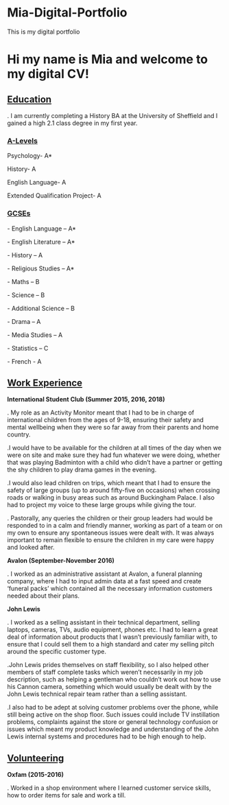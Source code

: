 # Mia-Digital-Portfolio
This is my digital portfolio
<!DOCTYPE HTML> 
<html> 
<head> 
<h1> Hi my name is Mia and welcome to my digital CV!</h1> 
<h2><u>Education</u></h2>
<p>. I am currently completing a History BA at the University of Sheffield and I gained a high 2.1 class degree in my first year.</p>
<div><h3><strong><u>A-Levels</h3></strong></u></div>
<p>Psychology- A*</p>
<p>History- A</p>
<p>English Language- A</p>
<p>Extended Qualification Project- A</p>
<div><h3><u><strong>GCSEs</div></h3></u></strong>
<p>- English Language – A*</p>
<p>- English Literature – A*</P>
<p>- History – A</p>
<p>- Religious Studies – A*</p>
<p>- Maths – B</p>
<p>- Science – B</p>
<p>- Additional Science – B</p>
<p>- Drama – A</p>
<p>- Media Studies – A</p>
<p>- Statistics – C</p>
<p>- French - A </P>

<div><h2><u>Work Experience</u></h2></div>
<p><strong>International Student Club (Summer 2015, 2016, 2018)</strong></p> 
<p>. My role as an Activity Monitor meant that I had to be in charge of international children from the ages of 9-18, ensuring their safety and mental wellbeing when they were so far away from their parents and home country.</p>
<p>.I would have to be available for the children at all times of the day when we were on site and make sure they had fun whatever we were doing, whether that was playing Badminton with a child who didn’t have a partner or getting the shy children to play drama games in the evening.</p>
<p>.I would also lead children on trips, which meant that I had to ensure the safety of large groups (up to around fifty-five on occasions) when crossing roads or walking in busy areas such as around Buckingham Palace. I also had to project my voice to these large groups while giving the tour.</p> 
<p>. Pastorally, any queries the children or their group leaders had would be responded to in a calm and friendly manner, working as part of a team or on my own to ensure any spontaneous issues were dealt with. It was always important to remain flexible to ensure the children in my care were happy and looked after.</p>
<div><strong>Avalon (September-November 2016)</strong></div>
<p>. I worked as an administrative assistant at Avalon, a funeral planning company, where I had to input admin data at a fast speed and create ‘funeral packs’ which contained all the necessary information customers needed about their plans.</p>
<div><strong>John Lewis</strong></div>
<p>. I worked as a selling assistant in their technical department, selling laptops, cameras, TVs, audio equipment, phones etc. I had to learn a great deal of information about products that I wasn’t previously familiar with, to ensure that I could sell them to a high standard and cater my selling pitch around the specific customer type. </p>
<p>.John Lewis prides themselves on staff flexibility, so I also helped other members of staff complete tasks which weren’t necessarily in my job description, such as helping a gentleman who couldn’t work out how to use his Cannon camera, something which would usually be dealt with by the John Lewis technical repair team rather than a selling assistant.</p>
<p>.I also had to be adept at solving customer problems over the phone, while still being active on the shop floor. Such issues could include TV instillation problems, complaints against the store or general technology confusion or issues which meant my product knowledge and understanding of the John Lewis internal systems and procedures had to be high enough to help.</p>
<div><strong><u><h2>Volunteering</h2></u></strong></div>
<p><strong>Oxfam (2015-2016)</p></strong>
<p>. Worked in a shop environment where I learned customer service skills, how to order items for sale and work a till.</p>
